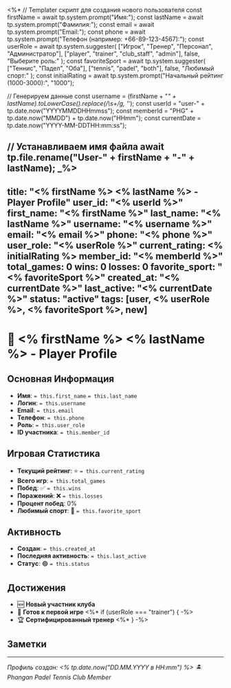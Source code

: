 <%*
// Templater скрипт для создания нового пользователя
const firstName = await tp.system.prompt("Имя:");
const lastName = await tp.system.prompt("Фамилия:");
const email = await tp.system.prompt("Email:");
const phone = await tp.system.prompt("Телефон (например: +66-89-123-4567):");
const userRole = await tp.system.suggester(
  ["Игрок", "Тренер", "Персонал", "Администратор"], 
  ["player", "trainer", "club_staff", "admin"],
  false,
  "Выберите роль:"
);
const favoriteSport = await tp.system.suggester(
  ["Теннис", "Падел", "Оба"], 
  ["tennis", "padel", "both"],
  false,
  "Любимый спорт:"
);
const initialRating = await tp.system.prompt("Начальный рейтинг (1000-3000):", "1000");

// Генерируем данные
const username = (firstName + "_" + lastName).toLowerCase().replace(/\s+/g, '_');
const userId = "user-" + tp.date.now("YYYYMMDDHHmmss");
const memberId = "PHG" + tp.date.now("MMDD") + tp.date.now("HHmm");
const currentDate = tp.date.now("YYYY-MM-DDTHH:mm:ss");

// Устанавливаем имя файла
await tp.file.rename("User-" + firstName + "-" + lastName);
_%>
---
title: "<% firstName %> <% lastName %> - Player Profile"
user_id: "<% userId %>"
first_name: "<% firstName %>"
last_name: "<% lastName %>"
username: "<% username %>"
email: "<% email %>"
phone: "<% phone %>"
user_role: "<% userRole %>"
current_rating: <% initialRating %>
member_id: "<% memberId %>"
total_games: 0
wins: 0
losses: 0
favorite_sport: "<% favoriteSport %>"
created_at: "<% currentDate %>"
last_active: "<% currentDate %>"
status: "active"
tags: [user, <% userRole %>, <% favoriteSport %>, new]
---

# 👤 <% firstName %> <% lastName %> - Player Profile

## Основная Информация

- **Имя**: `= this.first_name` `= this.last_name`
- **Логин**: `= this.username`
- **Email**: `= this.email`
- **Телефон**: `= this.phone`
- **Роль**: `= this.user_role`
- **ID участника**: `= this.member_id`

## Игровая Статистика

- **Текущий рейтинг**: ⭐ `= this.current_rating`
- **Всего игр**: `= this.total_games`
- **Побед**: ✅ `= this.wins`
- **Поражений**: ❌ `= this.losses`
- **Процент побед**: 0%
- **Любимый спорт**: 🎾 `= this.favorite_sport`

## Активность

- **Создан**: `= this.created_at`
- **Последняя активность**: `= this.last_active`
- **Статус**: 🟢 `= this.status`

## Достижения

- 🆕 **Новый участник клуба**
- 🎯 **Готов к первой игре**
<%* if (userRole === "trainer") { -%>
- 🏆 **Сертифицированный тренер**
<%* } -%>

## Заметки

<!-- Добавьте здесь заметки о клиенте -->

---

*Профиль создан: <% tp.date.now("DD.MM.YYYY в HH:mm") %>*
*🏝️ Phangan Padel Tennis Club Member*
